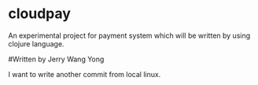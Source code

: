 cloudpay
========

An experimental project for payment system which will be written by using clojure language.

#Written by Jerry Wang Yong

I want to write another commit from local linux.
